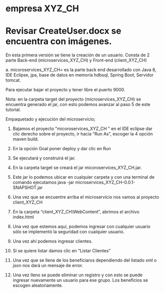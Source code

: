 # empresa XYZ_CH

# Revisar CreateUser.docx se encuentra con imágenes.


En esta primera versión se tiene la creación de un usuario. Consta de 2 parte Back-end (microservices_XYZ_CH) y Front-end (client_XYZ_CH)

a. micoroservices_XYZ_CH= es la parte back end desarrollado con Java 8, IDE Eclipse, jpa, base de datos en memoria hdbsql, Spring Boot, Servidor tomcat.

Para ejecutar bajar el proyecto y tener libre el puerto 9000. 

Nota: en la carpeta target del proyecto (microservices_XYZ_CH) se encuentra generado el jar, con esto podemos avanzar al paso 5 de este tutorial.

Empaquetado y ejecución del microservicio;

 1. Bajamos el proyecto "micoroservices_XYZ_CH " en el IDE eclipse dar clic derecho sobre el proyecto, ir hacia “Run As”, escoger la 4 opción maven build.

 

2. En la opción Goal poner deploy y dar clic en Run

 

3. Se ejecutará y construirá  el jar.

4. En la carpeta target se creará el jar  micoroservices_XYZ_CH.jar.
 


5. Este jar lo podemos ubicar en cualquier carpeta y con una terminal de comando ejecutamos 
java -jar microservices_XYZ_CH-0.0.1-SNAPSHOT.jar

 

6. Una vez que se encuentre arriba el microservicio nos vamos al proyecto client_XYZ_CH
 

7. En la carpeta “client_XYZ_CH\WebContent”, abrimos el archivo index.html

 

8. Una vez que estemos aquí, podemos ingresar con cualquier usuario sólo se implementó la seguridad con cualquier usuario.
 

9. Una vez ahí podemos ingresar clientes.

 
 

10. Si se quiere  listar damos clic en “Listar Clientes”

 
11. Una vez que se llene de los beneficiaros dependiendo del listado xml o json nos dará un mensaje de error.

 

12. Una vez lleno se puede eliminar un registro y con esto se puede ingresar nuevamente un usuario para ese grupo. Los beneficios se escogen aleatoriamente.

 
